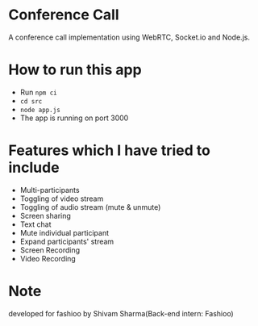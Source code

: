 # Conference Call
A conference call implementation using WebRTC, Socket.io and Node.js.


# How to run this app
- Run `npm ci`
- `cd src`
- `node app.js`
- The app is running on port 3000


# Features which I have tried to include
- Multi-participants
- Toggling of video stream
- Toggling of audio stream (mute & unmute)
- Screen sharing
- Text chat
- Mute individual participant
- Expand participants' stream
- Screen Recording
- Video Recording

# Note
developed for fashioo by Shivam Sharma(Back-end intern: Fashioo)